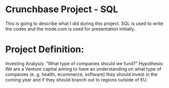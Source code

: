 # Crunchbase Project - SQL 
This is going to describe what I did during this project.
SQL is used to write the codes and the mode.com is used for presentation initially.
# Project Definition: 

Investing Analysis:  “What type of companies should we fund?”
    Hypothesis: We are a Venture capital aiming to have an understanding on what type of companies (e. g. health, ecommerce, software)  they should invest in the coming year and if they should branch out to regions outside of EU.
